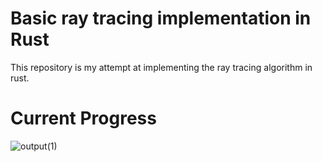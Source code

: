 # Basic ray tracing implementation in Rust
This repository is my attempt at implementing the ray tracing algorithm in rust.
# Current Progress
![output(1)](https://github.com/user-attachments/assets/3040d929-495d-4395-be35-9aef6ed5e3ec)
